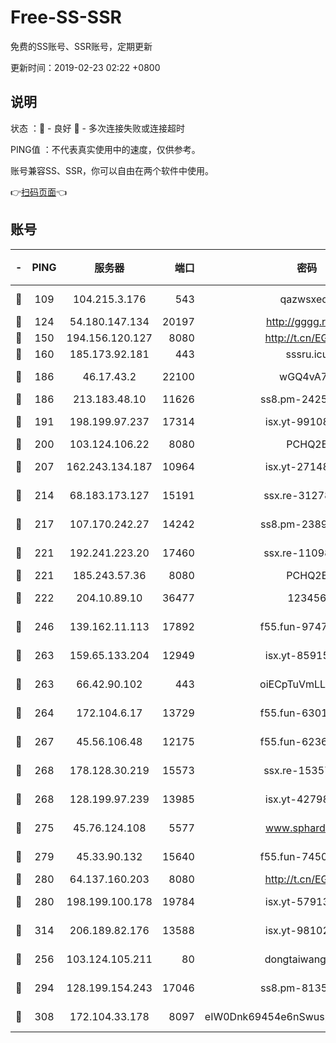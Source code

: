 # Free-SS-SSR

免费的SS账号、SSR账号，定期更新

更新时间：2019-02-23 02:22 +0800

## 说明

状态     ：🙂 - 良好 🙁 - 多次连接失败或连接超时

PING值   ：不代表真实使用中的速度，仅供参考。

账号兼容SS、SSR，你可以自由在两个软件中使用。

👉[扫码页面](https://liesauer.github.io/free-ss-ssr.github.io/)👈

## 账号

|-|PING|服务器|端口|密码|加密方式|区域|
|:----:|:----:|:-----:|-----:|:----:|:----:|:----:|
|🙂|109|104.215.3.176|543|qazwsxedc|aes-256-gcm|JP|
|🙂|124|54.180.147.134|20197|http://gggg.rocks|chacha20|KR|
|🙂|150|194.156.120.127|8080|http://t.cn/EGJIyrl|rc4-md5|RU|
|🙂|160|185.173.92.181|443|sssru.icu|rc4-md5|RU|
|🙂|186|46.17.43.2|22100|wGQ4vA7D|aes-256-gcm|RU|
|🙂|186|213.183.48.10|11626|ss8.pm-24251801|rc4-md5|RU|
|🙂|191|198.199.97.237|17314|isx.yt-99108938|aes-256-cfb|US|
|🙂|200|103.124.106.22|8080|PCHQ2E|rc4-md5|US|
|🙂|207|162.243.134.187|10964|isx.yt-27148037|aes-256-cfb|US|
|🙂|214|68.183.173.127|15191|ssx.re-31278035|aes-256-cfb|US|
|🙂|217|107.170.242.27|14242|ss8.pm-23899495|aes-256-cfb|US|
|🙂|221|192.241.223.20|17460|ssx.re-11098249|aes-256-cfb|US|
|🙂|221|185.243.57.36|8080|PCHQ2E|rc4-md5|US|
|🙂|222|204.10.89.10|36477|123456|aes-256-cfb|US|
|🙂|246|139.162.11.113|17892|f55.fun-97471497|aes-256-cfb|SG|
|🙂|263|159.65.133.204|12949|isx.yt-85915065|aes-256-cfb|SG|
|🙂|263|66.42.90.102|443|oiECpTuVmLLxk4Ts|aes-256-cfb|US|
|🙂|264|172.104.6.17|13729|f55.fun-63016216|aes-256-cfb|US|
|🙂|267|45.56.106.48|12175|f55.fun-62365029|aes-256-cfb|US|
|🙂|268|178.128.30.219|15573|ssx.re-15357088|aes-256-cfb|SG|
|🙂|268|128.199.97.239|13985|isx.yt-42798024|aes-256-cfb|SG|
|🙂|275|45.76.124.108|5577|www.sphard.com|aes-256-cfb|AU|
|🙂|279|45.33.90.132|15640|f55.fun-74501505|aes-256-cfb|US|
|🙂|280|64.137.160.203|8080|http://t.cn/EGJIyrl|rc4-md5|CA|
|🙂|280|198.199.100.178|19784|isx.yt-57913223|aes-256-cfb|US|
|🙂|314|206.189.82.176|13588|isx.yt-98102913|aes-256-cfb|SG|
|🙂|256|103.124.105.211|80|dongtaiwang.com|aes-256-cfb|US|
|🙂|294|128.199.154.243|17046|ss8.pm-81354782|aes-256-cfb|SG|
|🙂|308|172.104.33.178|8097|eIW0Dnk69454e6nSwuspv9DmS201tQ0D|aes-256-cfb|SG|
